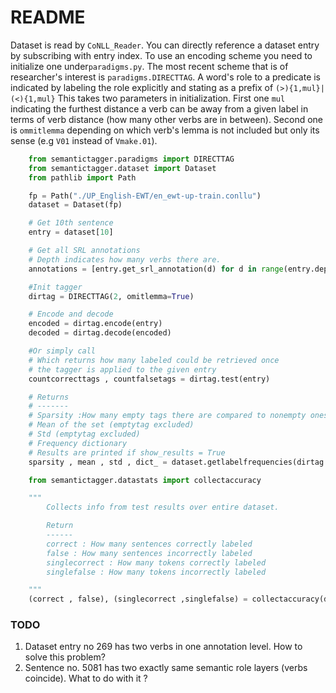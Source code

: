 # README

Dataset is read by ``CoNLL_Reader``. You can directly reference a dataset entry by subscribing with entry index. To use an encoding scheme you need to initialize one under``paradigms.py``. The most recent scheme that is of researcher's interest is ``paradigms.DIRECTTAG``. A word's role to a predicate is indicated by labeling the role explicitly and stating as a prefix of ``(>){1,mul}|(<){1,mul}``  This takes two parameters in initialization. First one ``mul`` indicating the furthest distance a verb can be away from a given label in terms of verb distance (how many other verbs are in between). Second one is ``ommitlemma`` depending on which verb's lemma is not included but only its sense (e.g ``V01`` instead of ``Vmake.01``). 

```python
    from semantictagger.paradigms import DIRECTTAG
    from semantictagger.dataset import Dataset
    from pathlib import Path 

    fp = Path("./UP_English-EWT/en_ewt-up-train.conllu")
    dataset = Dataset(fp)

    # Get 10th sentence
    entry = dataset[10]

    # Get all SRL annotations
    # Depth indicates how many verbs there are.
    annotations = [entry.get_srl_annotation(d) for d in range(entry.depth)]

    #Init tagger
    dirtag = DIRECTTAG(2, omitlemma=True)

    # Encode and decode
    encoded = dirtag.encode(entry)
    decoded = dirtag.decode(encoded)

    #Or simply call
    # Which returns how many labeled could be retrieved once
    # the tagger is applied to the given entry
    countcorrecttags , countfalsetags = dirtag.test(entry)

    # Returns
    # -------
    # Sparsity :How many empty tags there are compared to nonempty ones.
    # Mean of the set (emptytag excluded)
    # Std (emptytag excluded)
    # Frequency dictionary
    # Results are printed if show_results = True
    sparsity , mean , std , dict_ = dataset.getlabelfrequencies(dirtag ,show_results = True , returndict = True)

    from semantictagger.datastats import collectaccuracy

    """
        Collects info from test results over entire dataset.

        Return
        ------
        correct : How many sentences correctly labeled
        false : How many sentences incorrectly labeled
        singlecorrect : How many tokens correctly labeled
        singlefalse : How many tokens incorrectly labeled

    """
    (correct , false), (singlecorrect ,singlefalse) = collectaccuracy(dirtag , dataset , showresults= True)
```

### TODO
1. Dataset entry no 269 has two verbs in one annotation level. How to solve this problem?
2. Sentence no. 5081 has two exactly same semantic role layers (verbs coincide). What to do with it ?

